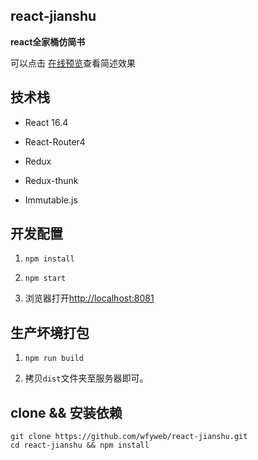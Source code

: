 ## react-jianshu

**react全家桶仿简书**

可以点击
[在线预览](http://wfyweb.com/jianshu/)查看简述效果


## 技术栈

* React 16.4

* React-Router4

* Redux

* Redux-thunk

* Immutable.js


## 开发配置

1. `npm install`

2. `npm start`

3. 浏览器打开[http://localhost:8081](http://localhost:8081)


## 生产坏境打包

1. `npm run build`

2. 拷贝`dist`文件夹至服务器即可。


## clone && 安装依赖

```
git clone https://github.com/wfyweb/react-jianshu.git
cd react-jianshu && npm install

```
